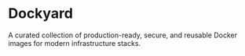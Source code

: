 # Dockyard
A curated collection of production-ready, secure, and reusable Docker images for modern infrastructure stacks.
